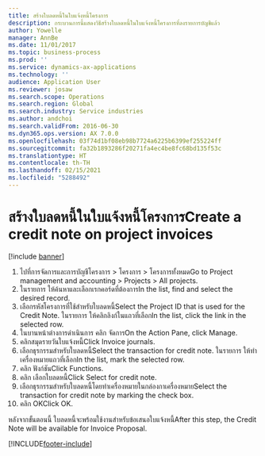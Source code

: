 ```yaml
---
title: สร้างใบลดหนี้ในใบแจ้งหนี้โครงการ
description: กระบวนการนี้แสดงวิธีสร้างใบลดหนี้ในใบแจ้งหนี้โครงการที่ลงรายการบัญชีแล้ว
author: Yowelle
manager: AnnBe
ms.date: 11/01/2017
ms.topic: business-process
ms.prod: ''
ms.service: dynamics-ax-applications
ms.technology: ''
audience: Application User
ms.reviewer: josaw
ms.search.scope: Operations
ms.search.region: Global
ms.search.industry: Service industries
ms.author: andchoi
ms.search.validFrom: 2016-06-30
ms.dyn365.ops.version: AX 7.0.0
ms.openlocfilehash: 03f74d1bf08eb98b7724a6225b6399ef255224ff
ms.sourcegitcommit: fa32b1893286f20271fa4ec4be8fc68bd135f53c
ms.translationtype: HT
ms.contentlocale: th-TH
ms.lasthandoff: 02/15/2021
ms.locfileid: "5288492"
---
```

# <a name="create-a-credit-note-on-project-invoices"></a><span data-ttu-id="8d4e6-103">สร้างใบลดหนี้ในใบแจ้งหนี้โครงการ</span><span class="sxs-lookup"><span data-stu-id="8d4e6-103">Create a credit note on project invoices</span></span>

[!include [banner](../../includes/banner.md)]

1. <span data-ttu-id="8d4e6-104">ไปที่การจัดการและการบัญชีโครงการ > โครงการ > โครงการทั้งหมด</span><span class="sxs-lookup"><span data-stu-id="8d4e6-104">Go to Project management and accounting > Projects > All projects.</span></span> 
2. <span data-ttu-id="8d4e6-105">ในรายการ ให้ค้นหาและเลือกเรกคอร์ดที่ต้องการ</span><span class="sxs-lookup"><span data-stu-id="8d4e6-105">In the list, find and select the desired record.</span></span> 
3. <span data-ttu-id="8d4e6-106">เลือกรหัสโครงการที่ใช้สำหรับใบลดหนี้</span><span class="sxs-lookup"><span data-stu-id="8d4e6-106">Select the Project ID that is used for the Credit Note.</span></span> <span data-ttu-id="8d4e6-107">ในรายการ ให้คลิกลิงก์ในแถวที่เลือก</span><span class="sxs-lookup"><span data-stu-id="8d4e6-107">In the list, click the link in the selected row.</span></span> 
4. <span data-ttu-id="8d4e6-108">ในบานหน้าต่างการดำเนินการ คลิก จัดการ</span><span class="sxs-lookup"><span data-stu-id="8d4e6-108">On the Action Pane, click Manage.</span></span> 
5. <span data-ttu-id="8d4e6-109">คลิกสมุดรายวันใบแจ้งหนี้</span><span class="sxs-lookup"><span data-stu-id="8d4e6-109">Click Invoice journals.</span></span> 
6. <span data-ttu-id="8d4e6-110">เลือกธุรกรรมสำหรับใบลดหนี้</span><span class="sxs-lookup"><span data-stu-id="8d4e6-110">Select the transaction for credit note.</span></span> <span data-ttu-id="8d4e6-111">ในรายการ ให้ทำเครื่องหมายแถวที่เลือก</span><span class="sxs-lookup"><span data-stu-id="8d4e6-111">In the list, mark the selected row.</span></span> 
7. <span data-ttu-id="8d4e6-112">คลิก ฟังก์ชัน</span><span class="sxs-lookup"><span data-stu-id="8d4e6-112">Click Functions.</span></span> 
8. <span data-ttu-id="8d4e6-113">คลิก เลือกใบลดหนี้</span><span class="sxs-lookup"><span data-stu-id="8d4e6-113">Click Select for credit note.</span></span> 
9. <span data-ttu-id="8d4e6-114">เลือกธุรกรรมสำหรับใบลดหนี้โดยทำเครื่องหมายในกล่องกาเครื่องหมาย</span><span class="sxs-lookup"><span data-stu-id="8d4e6-114">Select the transaction for credit note by marking the check box.</span></span>
10. <span data-ttu-id="8d4e6-115">คลิก OK</span><span class="sxs-lookup"><span data-stu-id="8d4e6-115">Click OK.</span></span> 

<span data-ttu-id="8d4e6-116">หลังจากขั้นตอนนี้ ใบลดหนี้จะพร้อมใช้งานสำหรับข้อเสนอใบแจ้งหนี้</span><span class="sxs-lookup"><span data-stu-id="8d4e6-116">After this step, the Credit Note will be available for Invoice Proposal.</span></span>


[!INCLUDE[footer-include](../../includes/footer-banner.md)]